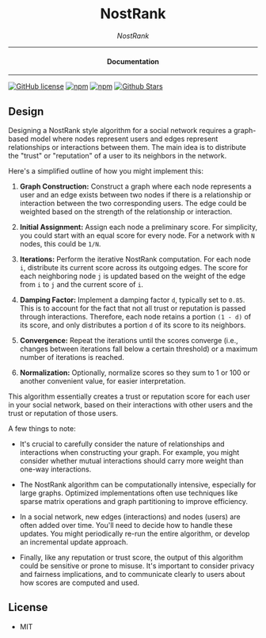 

<div align="center">  
  <h1>NostRank</h1>
</div>

<div align="center">  
<i>NostRank</i>
</div>

---

<div align="center">
<h4>Documentation</h4>
</div>

---

[![GitHub license](https://img.shields.io/badge/license-MIT-blue.svg)](https://github.com/nostrapps/nostrank/blob/gh-pages/LICENSE)
[![npm](https://img.shields.io/npm/v/nostrank)](https://npmjs.com/package/nostrank)
[![npm](https://img.shields.io/npm/dw/nostrank.svg)](https://npmjs.com/package/nostrank)
[![Github Stars](https://img.shields.io/github/stars/nostrapps/nostrank.svg)](https://github.com/nostrapps/nostrank/)

## Design

Designing a NostRank style algorithm for a social network requires a graph-based model where nodes represent users and edges represent relationships or interactions between them. The main idea is to distribute the "trust" or "reputation" of a user to its neighbors in the network.

Here's a simplified outline of how you might implement this:

1. **Graph Construction:** Construct a graph where each node represents a user and an edge exists between two nodes if there is a relationship or interaction between the two corresponding users. The edge could be weighted based on the strength of the relationship or interaction.

2. **Initial Assignment:** Assign each node a preliminary score. For simplicity, you could start with an equal score for every node. For a network with `N` nodes, this could be `1/N`.

3. **Iterations:** Perform the iterative NostRank computation. For each node `i`, distribute its current score across its outgoing edges. The score for each neighboring node `j` is updated based on the weight of the edge from `i` to `j` and the current score of `i`.

4. **Damping Factor:** Implement a damping factor `d`, typically set to `0.85`. This is to account for the fact that not all trust or reputation is passed through interactions. Therefore, each node retains a portion `(1 - d)` of its score, and only distributes a portion `d` of its score to its neighbors.

5. **Convergence:** Repeat the iterations until the scores converge (i.e., changes between iterations fall below a certain threshold) or a maximum number of iterations is reached.

6. **Normalization:** Optionally, normalize scores so they sum to 1 or 100 or another convenient value, for easier interpretation.

This algorithm essentially creates a trust or reputation score for each user in your social network, based on their interactions with other users and the trust or reputation of those users.

A few things to note:

- It's crucial to carefully consider the nature of relationships and interactions when constructing your graph. For example, you might consider whether mutual interactions should carry more weight than one-way interactions.

- The NostRank algorithm can be computationally intensive, especially for large graphs. Optimized implementations often use techniques like sparse matrix operations and graph partitioning to improve efficiency.

- In a social network, new edges (interactions) and nodes (users) are often added over time. You'll need to decide how to handle these updates. You might periodically re-run the entire algorithm, or develop an incremental update approach.

- Finally, like any reputation or trust score, the output of this algorithm could be sensitive or prone to misuse. It's important to consider privacy and fairness implications, and to communicate clearly to users about how scores are computed and used.

## License

- MIT
